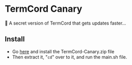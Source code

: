 # TermCord Canary
:shushing_face: A secret version of TermCord that gets updates faster...

## Install
- Go [here](https://github.com/disterm/canary/releases/latest) and install the TermCord-Canary.zip file
- Then extract it, "``cd``" over to it, and run the main.sh file.
